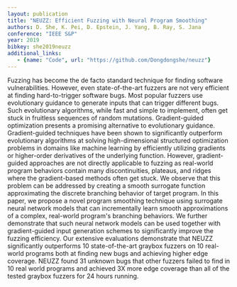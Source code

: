 ```yaml
---
layout: publication
title: "NEUZZ: Efficient Fuzzing with Neural Program Smoothing"
authors: D. She, K. Pei, D. Epstein, J. Yang, B. Ray, S. Jana
conference: "IEEE S&P"
year: 2019
bibkey: she2019neuzz
additional_links:
   - {name: "Code", url: "https://github.com/Dongdongshe/neuzz"}
---
```

Fuzzing has become the de facto standard technique for finding software vulnerabilities. However, even state-of-the-art fuzzers are not very efficient at finding hard-to-trigger software bugs. Most popular fuzzers use evolutionary guidance to generate inputs that can trigger different bugs. Such evolutionary algorithms, while fast and simple to implement, often get stuck in fruitless sequences of random mutations. Gradient-guided optimization presents a promising alternative to evolutionary guidance. Gradient-guided techniques have been shown to significantly outperform evolutionary algorithms at solving high-dimensional structured optimization problems in domains like machine learning by efficiently utilizing gradients or higher-order derivatives of the underlying function. However, gradient-guided approaches are not directly applicable to fuzzing as real-world program behaviors contain many discontinuities, plateaus, and ridges where the gradient-based methods often get stuck. We observe that this problem can be addressed by creating a smooth surrogate function approximating the discrete branching behavior of target program. In this paper, we propose a novel program smoothing technique using surrogate neural network models that can incrementally learn smooth approximations of a complex, real-world program's branching behaviors. We further demonstrate that such neural network models can be used together with gradient-guided input generation schemes to significantly improve the fuzzing efficiency. Our extensive evaluations demonstrate that NEUZZ significantly outperforms 10 state-of-the-art graybox fuzzers on 10 real-world programs both at finding new bugs and achieving higher edge coverage. NEUZZ found 31 unknown bugs that other fuzzers failed to find in 10 real world programs and achieved 3X more edge coverage than all of the tested graybox fuzzers for 24 hours running.
